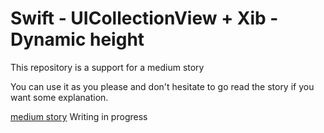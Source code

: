 # Swift - UICollectionView + Xib - Dynamic height

This repository is a support for a medium story

You can use it as you please and don't hesitate to go read the story if you want some explanation.

[medium story]() Writing in progress


